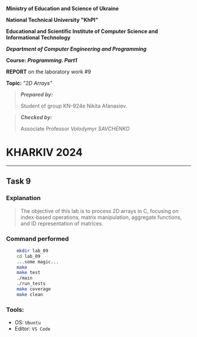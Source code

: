 **Ministry of Education and Science of Ukraine**

**National Technical University "KhPI"**

**Educational and Scientific Institute of Computer Science and Informational Technology**

**_Department of Computer Engineering and Programming_**

**Course:** **_Programming. Part1_**

**REPORT** on the laboratory work #9

**Topic:** _"2D Arrays"_

> **_Prepared by:_**
>
> Student of group KN-924e Nikita Afanasiev.

> **_Checked by:_**
>
> Associate Professor _Volodymyr SAVCHENKO_

# KHARKIV 2024

---

## Task 9

### Explanation

> The objective of this lab is to process 2D arrays in C, focusing on index-based operations, matrix manipulation, aggregate functions, and ID representation of matrices.

### Command performed
```bash
    mkdir lab_09
    cd lab_09
    ...some magic...
    make
    make test
    ./main
    ./run_tests
    make coverage
    make clean
```

### Tools:
- OS: `Ubuntu`
- Editor: `VS Code`
